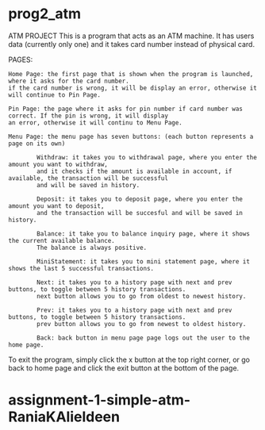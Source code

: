 # prog2_atm
ATM PROJECT
This is a program that acts as an ATM machine.
It has users data (currently only one) and it takes card number instead of physical card.

PAGES:

	Home Page: the first page that is shown when the program is launched, where it asks for the card number.
	if the card number is wrong, it will be display an error, otherwise it will continue to Pin Page.

	Pin Page: the page where it asks for pin number if card number was correct. If the pin is wrong, it will display 
	an error, otherwise it will continu to Menu Page.

	Menu Page: the menu page has seven buttons: (each button represents a page on its own)

			Withdraw: it takes you to withdrawal page, where you enter the amount you want to withdraw, 
			and it checks if the amount is available in account, if available, the transaction will be successful 
			and will be saved in history.

			Deposit: it takes you to deposit page, where you enter the amount you want to deposit, 
			and the transaction will be succesful and will be saved in history.

			Balance: it take you to balance inquiry page, where it shows the current available balance.
			The balance is always positive.

			MiniStatement: it takes you to mini statement page, where it shows the last 5 successful transactions.

			Next: it takes you to a history page with next and prev buttons, to toggle between 5 history transactions.
			next button allows you to go from oldest to newest history.

			Prev: it takes you to a history page with next and prev buttons, to toggle between 5 history transactions.
			prev button allows you to go from newest to oldest history.

			Back: back button in menu page page logs out the user to the home page.
					
To exit the program, simply click the x button at the top right corner, or go back to home page and click the exit button
at the bottom of the page.
# assignment-1-simple-atm-RaniaKAlieldeen
